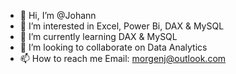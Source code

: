 - 👋 Hi, I’m @Johann
- 👀 I’m interested in Excel, Power Bi, DAX & MySQL
- 🌱 I’m currently learning DAX & MySQL
- 💞️ I’m looking to collaborate on Data Analytics
- 📫 How to reach me Email: morgenj@outlook.com

<!---
JohannMor/JohannMor is a ✨ special ✨ repository because its `README.md` (this file) appears on your GitHub profile.
You can click the Preview link to take a look at your changes.
--->
